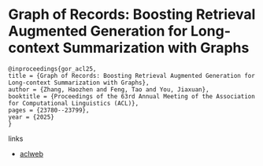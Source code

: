 # Graph of Records: Boosting Retrieval Augmented Generation for Long-context Summarization with Graphs

```
@inproceedings{gor_acl25,
title = {Graph of Records: Boosting Retrieval Augmented Generation for Long-context Summarization with Graphs},
author = {Zhang, Haozhen and Feng, Tao and You, Jiaxuan},
booktitle = {Proceedings of the 63rd Annual Meeting of the Association for Computational Linguistics (ACL)},
pages = {23780--23799},
year = {2025}
}
```

links
- [aclweb](https://aclanthology.org/2025.acl-long.1159/)

